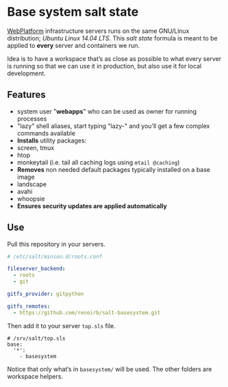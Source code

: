 # Base system salt state

[WebPlatform][wpd] infrastructure servers runs on the same GNU/Linux distribution; *Ubuntu Linux 14.04 LTS*.
This *salt state* formula is meant to be applied to **every** server and containers we run.

Idea is to have a workspace that’s as close as possible to what every server is running
so that we can use it in production, but also use it for local development.



## Features

* system user "**webapps**" who can be used as owner for running processes
* "lazy" shell aliases, start typing "lazy-" and you’ll get a few complex commands available
* **Installs** utility packages:
 * screen, tmux
 * htop
 * monkeytail (i.e. tail all caching logs using `mtail @caching`)
* **Removes** non needed default packages typically installed on a base image
 * landscape
 * avahi
 * whoopsie
* **Ensures security updates are applied automatically**



## Use

Pull this repository in your servers.


```yaml
# /etc/salt/minion.d/roots.conf

fileserver_backend:
  - roots
  - git

gitfs_provider: gitpython

gitfs_remotes:
  - https://github.com/renoirb/salt-basesystem.git
```

Then add it to your server `top.sls` file.

```
# /srv/salt/top.sls
base:
  '*':
    - basesystem
```

Notice that only what’s in `basesystem/` will be used.
The other folders are workspace helpers.

  [wpd]: https://www.webplatform.org/
